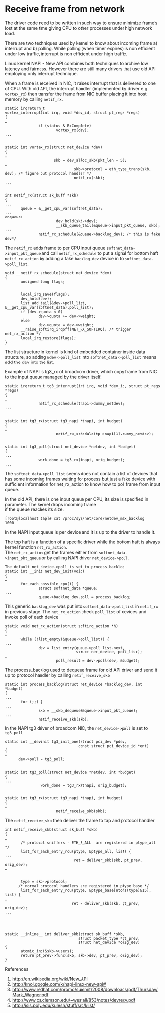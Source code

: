 ﻿# Receive frame from network

The driver code need to be written in such way to ensure minimize frame’s lost at the same 
time giving CPU to other processes under high network load.

There are two techniques used by kernel to know about incoming frame a) interrupt and b) polling. 
While polling (when timer expires) is non efficient under low traffic, interrupt is non efficient under high traffic.

Linux kernel NAPI - New API combines both techniques to archive low latency and fairness.  However there are still 
many drivers that use old API employing only interrupt technique.

When a frame is received in NIC, it raises interrupt that is delivered to one of CPU. With old API, 
the interrupt handler (implemented by driver e.g. `vortex_rx`) then transfer the frame from NIC buffer placing it into 
host memory by calling `netif_rx`.  

    static irqreturn_t
    vortex_interrupt(int irq, void *dev_id, struct pt_regs *regs)
    {
    …
                   if (status & RxComplete)
                           vortex_rx(dev);
    ...
    
    
    static int vortex_rx(struct net_device *dev)
    {
    …
                          skb = dev_alloc_skb(pkt_len + 5);
    …
                                   skb->protocol = eth_type_trans(skb, dev); /* figure out protocol handler */
                                   netif_rx(skb);
    ...
    
    
    int netif_rx(struct sk_buff *skb)
    {
    ...
           queue = &__get_cpu_var(softnet_data);
    ...
    enqueue:
                           dev_hold(skb->dev);
                           __skb_queue_tail(&queue->input_pkt_queue, skb);
    ...
                   netif_rx_schedule(&queue->backlog_dev); /* this is fake dev*/
    

The `netif_rx` adds frame to per CPU input queue `softnet_data->input_pkt_queue` and call `netif_rx_schedule` to put 
a signal for bottom haft `netif_rx_action` by adding a fake `backlog_dev` device in to `softnet_data->poll_list`.

    void __netif_rx_schedule(struct net_device *dev)
    {
           unsigned long flags;
    
    
           local_irq_save(flags);
           dev_hold(dev);
           list_add_tail(&dev->poll_list, &__get_cpu_var(softnet_data).poll_list);
           if (dev->quota < 0)
                   dev->quota += dev->weight;
           else
                   dev->quota = dev->weight;
           __raise_softirq_irqoff(NET_RX_SOFTIRQ); /* trigger net_rx_action */
           local_irq_restore(flags);
    }
    

The list structure in kernel is kind of embedded container inside data structure, so adding `&dev->poll_list` 
into `softnet_data->poll_list` means add the dev into the list.

Example of NAPI is tg3_rx of broadcom driver, which copy frame from NIC to the input queue managed by the driver itself.

    static irqreturn_t tg3_interrupt(int irq, void *dev_id, struct pt_regs *regs)
    {
    …
                   netif_rx_schedule(tnapi->dummy_netdev);
    ...
    
    
    static int tg3_rx(struct tg3_napi *tnapi, int budget)
    {
    …
                           netif_rx_schedule(tp->napi[1].dummy_netdev);
    
    
    static int tg3_poll(struct net_device *netdev, int *budget)
    {
    ...
                   work_done = tg3_rx(tnapi, orig_budget);
    ...
    

The `softnet_data->poll_list` seems does not contain a list of devices that has some incoming frames waiting 
for process but just a fake device with sufficient information for net_rx_action to know how to poll frame from input queue.

In the old API, there is one input queue per CPU, its size is specified in parameter. The kernel drops incoming frame  
if  the queue reaches its size.

    [root@localhost tap]# cat /proc/sys/net/core/netdev_max_backlog
    1000

In the NAPI input queue is per device and it is up to the driver to handle it.

The top haft is a function of a specific driver while the bottom haft is always kernel function `net_rx_action`.  
The `net_rx_action` get the frames either from `softnet_data->input_pkt_queue` or by calling NAPI driver `net_device->poll`.  

    The default net_device->poll is set to process_backlog
    static int __init net_dev_init(void)
    {
    …
           for_each_possible_cpu(i) {
                   struct softnet_data *queue;
    ...
                   queue->backlog_dev.poll = process_backlog;
    
This generic `backlog_dev`  was put into `softnet_data->poll_list` in `netif_rx` in previous stage. 
The `net_rx_action` check `poll_list` of devices and invoke poll of each device

    static void net_rx_action(struct softirq_action *h)
    {
    …
           while (!list_empty(&queue->poll_list)) {
    ...
                   dev = list_entry(queue->poll_list.next,
                                    struct net_device, poll_list);
    …
                           poll_result = dev->poll(dev, &budget);
    

The process_backlog used to dequeue frame for old API driver and send it up to protocol handler by calling `netif_receive_skb`

    static int process_backlog(struct net_device *backlog_dev, int *budget)
    {
    ...
           for (;;) {
    ...
                   skb = __skb_dequeue(&queue->input_pkt_queue);
    ...
                   netif_receive_skb(skb);
    
In the NAPI tg3 driver of broadcom NIC, the `net_device->poll` is set to `tg3_poll`

    static int __devinit tg3_init_one(struct pci_dev *pdev,
                                     const struct pci_device_id *ent)
    {
    …
          dev->poll = tg3_poll;
    
    
    static int tg3_poll(struct net_device *netdev, int *budget)
    {
    ...
                    work_done = tg3_rx(tnapi, orig_budget);
    
    
    static int tg3_rx(struct tg3_napi *tnapi, int budget)
    {
    …
                           netif_receive_skb(skb);
    
The `netif_receive_skb` then deliver the frame to tap and protocol handler

    int netif_receive_skb(struct sk_buff *skb)
    {
    …
           /* protocol sniffers - ETH_P_ALL  are registered in ptype_all */
           list_for_each_entry_rcu(ptype, &ptype_all, list) {
    ...
                                   ret = deliver_skb(skb, pt_prev, orig_dev);
    …
    
    
           type = skb->protocol;
          /* normal protocol handlers are registered in ptype_base */
           list_for_each_entry_rcu(ptype, &ptype_base[ntohs(type)&15], list) {
    …
                                  ret = deliver_skb(skb, pt_prev, orig_dev);
    ...
    
    
    
    
    static __inline__ int deliver_skb(struct sk_buff *skb,
                                     struct packet_type *pt_prev,
                                     struct net_device *orig_dev)
    {
           atomic_inc(&skb->users);
           return pt_prev->func(skb, skb->dev, pt_prev, orig_dev);
    }

References

1. http://en.wikipedia.org/wiki/New_API
2. http://knol.google.com/k/napi-linux-new-api#
3. http://www.redhat.com/promo/summit/2008/downloads/pdf/Thursday/Mark_Wagner.pdf
4. http://www.cs.clemson.edu/~westall/853/notes/devrecv.pdf
5. http://isis.poly.edu/kulesh/stuff/src/klist/
